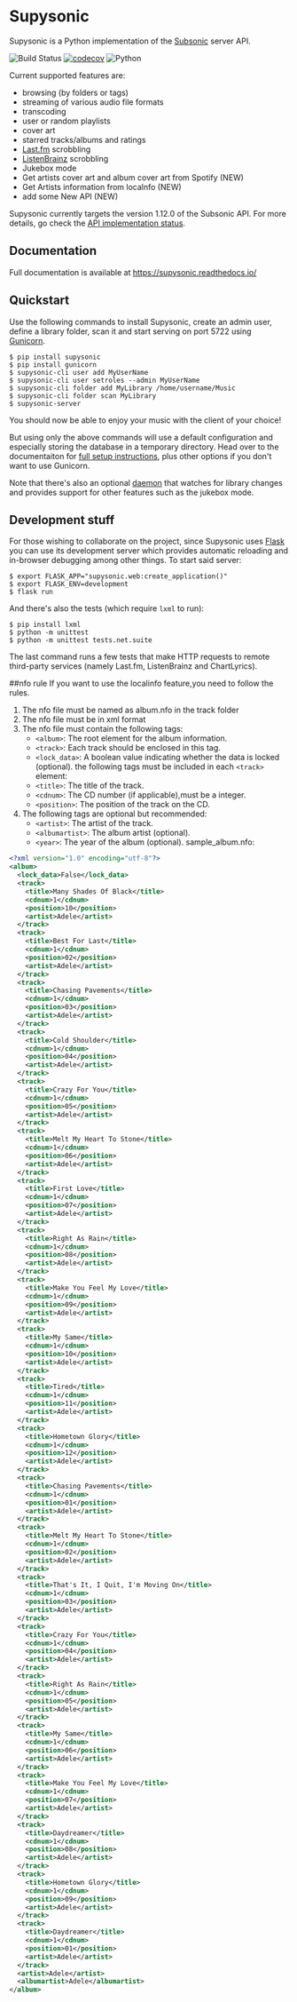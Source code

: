 # Supysonic

Supysonic is a Python implementation of the [Subsonic][] server API.

![Build Status](https://github.com/spl0k/supysonic/workflows/Tests/badge.svg)
[![codecov](https://codecov.io/gh/spl0k/supysonic/branch/master/graph/badge.svg)](https://codecov.io/gh/spl0k/supysonic)
![Python](https://img.shields.io/badge/python-3.7+-blue.svg)

Current supported features are:
* browsing (by folders or tags)
* streaming of various audio file formats
* transcoding
* user or random playlists
* cover art
* starred tracks/albums and ratings
* [Last.fm][lastfm] scrobbling
* [ListenBrainz][listenbrainz] scrobbling
* Jukebox mode
* Get artists cover art and album cover art from Spotify (NEW)
* Get Artists information from localnfo (NEW)
* add some New API (NEW)

Supysonic currently targets the version 1.12.0 of the Subsonic API. For more
details, go check the [API implementation status][docs-api].

[subsonic]: http://www.subsonic.org/
[lastfm]: https://www.last.fm/
[listenbrainz]: https://listenbrainz.org/
[docs-api]: https://supysonic.readthedocs.io/en/latest/api.html

## Documentation

Full documentation is available at https://supysonic.readthedocs.io/

## Quickstart

Use the following commands to install Supysonic, create an admin user, define a
library folder, scan it and start serving on port 5722 using [Gunicorn][].

    $ pip install supysonic
    $ pip install gunicorn
    $ supysonic-cli user add MyUserName
    $ supysonic-cli user setroles --admin MyUserName
    $ supysonic-cli folder add MyLibrary /home/username/Music
    $ supysonic-cli folder scan MyLibrary
    $ supysonic-server

You should now be able to enjoy your music with the client of your choice!

But using only the above commands will use a default configuration and
especially storing the database in a temporary directory. Head over to the
documentaiton for [full setup instructions][docs-setup], plus other options if
you don't want to use Gunicorn.

Note that there's also an optional [daemon][docs-daemon] that watches for
library changes and provides support for other features such as the
jukebox mode.

[gunicorn]: https://gunicorn.org/
[docs-setup]: https://supysonic.readthedocs.io/en/latest/setup/index.html
[docs-daemon]: https://supysonic.readthedocs.io/en/latest/setup/daemon.html

## Development stuff

For those wishing to collaborate on the project, since Supysonic uses [Flask][]
you can use its development server which provides automatic reloading and
in-browser debugging among other things. To start said server:

    $ export FLASK_APP="supysonic.web:create_application()"
    $ export FLASK_ENV=development
    $ flask run

And there's also the tests (which require `lxml` to run):

    $ pip install lxml
    $ python -m unittest
    $ python -m unittest tests.net.suite

The last command runs a few tests that make HTTP requests to remote third-party
services (namely Last.fm, ListenBrainz and ChartLyrics).

[flask]: https://flask.palletsprojects.com/

##nfo rule
If you want to use the localinfo feature,you need to follow the rules.
1. The nfo file must be named as album.nfo in the track folder
2. The nfo file must be in xml format
3. The nfo file must contain the following tags:
   - `<album>`: The root element for the album information.
   - `<track>`: Each track should be enclosed in this tag.
   - `<lock_data>`: A boolean value indicating whether the data is locked (optional).
   the following tags must be included in each `<track>` element:
    - `<title>`: The title of the track.
    - `<cdnum>`: The CD number (if applicable),must be a integer.
    - `<position>`: The position of the track on the CD.
4. The following tags are optional but recommended:
   - `<artist>`: The artist of the track.
   - `<albumartist>`: The album artist (optional).
   - `<year>`: The year of the album (optional).
sample_album.nfo:
```xml
<?xml version="1.0" encoding="utf-8"?>
<album>
  <lock_data>False</lock_data>
  <track>
    <title>Many Shades Of Black</title>
    <cdnum>1</cdnum>
    <position>10</position>
    <artist>Adele</artist>
  </track>
  <track>
    <title>Best For Last</title>
    <cdnum>1</cdnum>
    <position>02</position>
    <artist>Adele</artist>
  </track>
  <track>
    <title>Chasing Pavements</title>
    <cdnum>1</cdnum>
    <position>03</position>
    <artist>Adele</artist>
  </track>
  <track>
    <title>Cold Shoulder</title>
    <cdnum>1</cdnum>
    <position>04</position>
    <artist>Adele</artist>
  </track>
  <track>
    <title>Crazy For You</title>
    <cdnum>1</cdnum>
    <position>05</position>
    <artist>Adele</artist>
  </track>
  <track>
    <title>Melt My Heart To Stone</title>
    <cdnum>1</cdnum>
    <position>06</position>
    <artist>Adele</artist>
  </track>
  <track>
    <title>First Love</title>
    <cdnum>1</cdnum>
    <position>07</position>
    <artist>Adele</artist>
  </track>
  <track>
    <title>Right As Rain</title>
    <cdnum>1</cdnum>
    <position>08</position>
    <artist>Adele</artist>
  </track>
  <track>
    <title>Make You Feel My Love</title>
    <cdnum>1</cdnum>
    <position>09</position>
    <artist>Adele</artist>
  </track>
  <track>
    <title>My Same</title>
    <cdnum>1</cdnum>
    <position>10</position>
    <artist>Adele</artist>
  </track>
  <track>
    <title>Tired</title>
    <cdnum>1</cdnum>
    <position>11</position>
    <artist>Adele</artist>
  </track>
  <track>
    <title>Hometown Glory</title>
    <cdnum>1</cdnum>
    <position>12</position>
    <artist>Adele</artist>
  </track>
  <track>
    <title>Chasing Pavements</title>
    <cdnum>1</cdnum>
    <position>01</position>
    <artist>Adele</artist>
  </track>
  <track>
    <title>Melt My Heart To Stone</title>
    <cdnum>1</cdnum>
    <position>02</position>
    <artist>Adele</artist>
  </track>
  <track>
    <title>That's It, I Quit, I'm Moving On</title>
    <cdnum>1</cdnum>
    <position>03</position>
    <artist>Adele</artist>
  </track>
  <track>
    <title>Crazy For You</title>
    <cdnum>1</cdnum>
    <position>04</position>
    <artist>Adele</artist>
  </track>
  <track>
    <title>Right As Rain</title>
    <cdnum>1</cdnum>
    <position>05</position>
    <artist>Adele</artist>
  </track>
  <track>
    <title>My Same</title>
    <cdnum>1</cdnum>
    <position>06</position>
    <artist>Adele</artist>
  </track>
  <track>
    <title>Make You Feel My Love</title>
    <cdnum>1</cdnum>
    <position>07</position>
    <artist>Adele</artist>
  </track>
  <track>
    <title>Daydreamer</title>
    <cdnum>1</cdnum>
    <position>08</position>
    <artist>Adele</artist>
  </track>
  <track>
    <title>Hometown Glory</title>
    <cdnum>1</cdnum>
    <position>09</position>
    <artist>Adele</artist>
  </track>
  <track>
    <title>Daydreamer</title>
    <cdnum>1</cdnum>
    <position>01</position>
    <artist>Adele</artist>
  </track>
  <artist>Adele</artist>
  <albumartist>Adele</albumartist>
</album>
```
